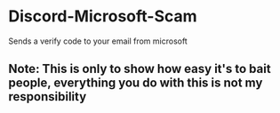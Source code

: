 # Discord-Microsoft-Scam
Sends a verify code to your email from microsoft

## Note: This is only to show how easy it's to bait people, everything you do with this is not my responsibility
